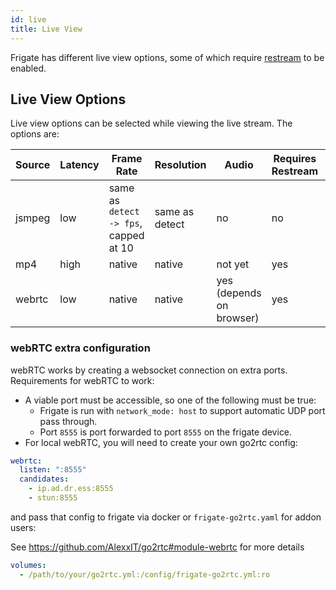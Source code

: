 ```yaml
---
id: live
title: Live View
---
```


Frigate has different live view options, some of which require [restream](restream.md) to be enabled.

## Live View Options

Live view options can be selected while viewing the live stream. The options are:

| Source | Latency | Frame Rate                             | Resolution     | Audio                       | Requires Restream | Other Limitations     |
| ------ | ------- | -------------------------------------- | -------------- | --------------------------- | ----------------- | --------------------- |
| jsmpeg | low     | same as `detect -> fps`, capped at 10  | same as detect | no                          | no                | none                  |
| mp4    | high    | native                                 | native         | not yet                     | yes               | none                  |
| webrtc | low     | native                                 | native         | yes (depends on browser)    | yes               | requires extra config |

### webRTC extra configuration

webRTC works by creating a websocket connection on extra ports. Requirements for webRTC to work:
* A viable port must be accessible, so one of the following must be true:
    * Frigate is run with `network_mode: host` to support automatic UDP port pass through.
    * Port `8555` is port forwarded to port `8555` on the frigate device.
* For local webRTC, you will need to create your own go2rtc config:

```yaml
webrtc:
  listen: ":8555"
  candidates:
    - ip.ad.dr.ess:8555
    - stun:8555
```

and pass that config to frigate via docker or `frigate-go2rtc.yaml` for addon users:

See https://github.com/AlexxIT/go2rtc#module-webrtc for more details

```yaml
volumes:
  - /path/to/your/go2rtc.yml:/config/frigate-go2rtc.yml:ro
```
